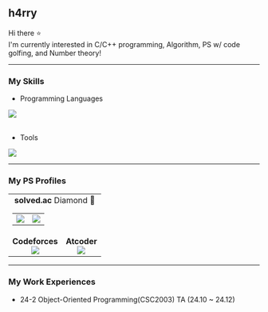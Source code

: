 ## h4rry
Hi there ⭐  
I'm currently interested in C/C++ programming, Algorithm, PS w/ code golfing, and Number theory!  
___
### My Skills
* Programming Languages
<div>
  <a href="https://skillicons.dev">
    <img src="https://skillicons.dev/icons?i=c,cpp,r,js,lua" />
  </a>
</div>
<br />

* Tools
<div>
  <a href="https://skillicons.dev">
    <img src="https://skillicons.dev/icons?i=vscode,processing,p5js,threejs" />
  </a>
</div>

___
### My PS Profiles
<table align="center">
  <tr>
    <td colspan="2">
      <div align="center"><b>solved.ac</b> Diamond 💎</div>
      <div align="center">
        <a href="https://solved.ac/h4rry">
          <table>
            <tr>
              <td>
                <img src="http://mazassumnida.wtf/api/v2/generate_badge?boj=h4rry" />
              </td>
              <td>
                <img src="http://mazandi.herokuapp.com/api?handle=h4rry&theme=dark" />
              </td>
            </tr>
          </table>
        </a>
      </div>
    </td>
  </tr>
  <tr>
    <td>
      <div align="center"><b>Codeforces</b></div>
      <div align="center">
        <a href="https://codeforces.com/profile/h4rry_cf">
          <img src="https://cf.leed.at?id=h4rry_cf" />
        </a>
      </div>
    </td>
    <td>
      <div align="center"><b>Atcoder</b></div>
      <div align="center">
        <a href="https://atcoder.jp/users/h4rry_ac">
          <img src="https://atcoder-badge.kro.kr?id=h4rry_ac" />
        </a>
      </div>
    </td>
  </tr>
</table>

___
### My Work Experiences
* 24-2 	Object-Oriented Programming(CSC2003) TA (24.10 ~ 24.12)
